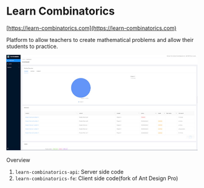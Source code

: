 # Learn Combinatorics

[https://learn-combinatorics.com](https://learn-combinatorics.com)

Platform to allow teachers to create mathematical problems and allow their
students to practice.

![Learn Combinatorics homepage](/cover.jpg)

Overview

1. `learn-combinatorics-api`: Server side code
2. `learn-combinatorics-fe`: Client side code(fork of Ant Design Pro)
